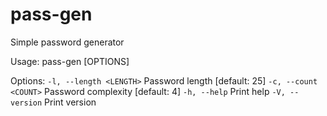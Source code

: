 # pass-gen

Simple password generator

Usage: pass-gen [OPTIONS]

Options:
  `-l, --length <LENGTH>`  Password length [default: 25]
  `-c, --count <COUNT>`    Password complexity [default: 4]
  `-h, --help`             Print help
  `-V, --version`          Print version
